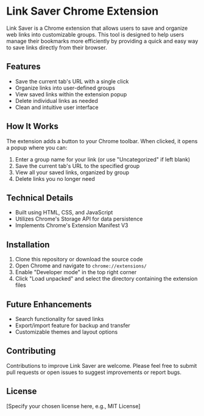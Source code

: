 # Link Saver Chrome Extension

Link Saver is a Chrome extension that allows users to save and organize web links into customizable groups. This tool is designed to help users manage their bookmarks more efficiently by providing a quick and easy way to save links directly from their browser.

## Features

- Save the current tab's URL with a single click
- Organize links into user-defined groups
- View saved links within the extension popup
- Delete individual links as needed
- Clean and intuitive user interface

## How It Works

The extension adds a button to your Chrome toolbar. When clicked, it opens a popup where you can:

1. Enter a group name for your link (or use "Uncategorized" if left blank)
2. Save the current tab's URL to the specified group
3. View all your saved links, organized by group
4. Delete links you no longer need

## Technical Details

- Built using HTML, CSS, and JavaScript
- Utilizes Chrome's Storage API for data persistence
- Implements Chrome's Extension Manifest V3

## Installation

1. Clone this repository or download the source code
2. Open Chrome and navigate to `chrome://extensions/`
3. Enable "Developer mode" in the top right corner
4. Click "Load unpacked" and select the directory containing the extension files

## Future Enhancements

- Search functionality for saved links
- Export/import feature for backup and transfer
- Customizable themes and layout options

## Contributing

Contributions to improve Link Saver are welcome. Please feel free to submit pull requests or open issues to suggest improvements or report bugs.

## License

[Specify your chosen license here, e.g., MIT License]

